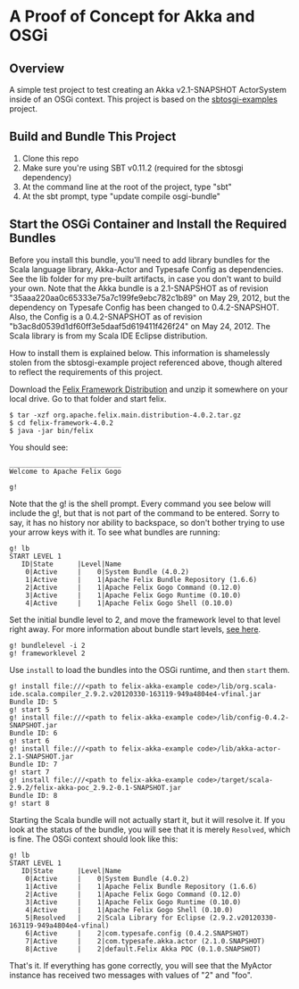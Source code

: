 # A Proof of Concept for Akka and OSGi

## Overview
A simple test project to test creating an Akka v2.1-SNAPSHOT ActorSystem inside of an OSGi context.  This project is based on the [sbtosgi-examples](https://github.com/oscarvarto/sbtosgi-examples) project.

## Build and Bundle This Project
1. Clone this repo
2. Make sure you're using SBT v0.11.2 (required for the sbtosgi dependency)
2. At the command line at the root of the project, type "sbt"
3. At the sbt prompt, type "update compile osgi-bundle"

## Start the OSGi Container and Install the Required Bundles

Before you install this bundle, you'll need to add library bundles for the Scala language library, Akka-Actor and Typesafe Config as dependencies.  See the lib folder for my pre-built artifacts, in case you don't want to build your own.  Note that the Akka bundle is a 2.1-SNAPSHOT as of revision "35aaa220aa0c65333e75a7c199fe9ebc782c1b89" on May 29, 2012, but the dependency on Typesafe Config has been changed to 0.4.2-SNAPSHOT.  Also, the Config is a 0.4.2-SNAPSHOT as of revision "b3ac8d0539d1df60ff3e5daaf5d619411f426f24" on May 24, 2012.  The Scala library is from my Scala IDE Eclipse distribution.

How to install them is explained below.  This information is shamelessly stolen from the sbtosgi-example project referenced above, though altered to reflect the requirements of this project.

Download the [Felix Framework Distribution](http://felix.apache.org/site/downloads.cgi) and unzip it somewhere on your local drive.  Go to that folder and start felix.
```
$ tar -xzf org.apache.felix.main.distribution-4.0.2.tar.gz
$ cd felix-framework-4.0.2
$ java -jar bin/felix
```
You should see:
```
____________________________
Welcome to Apache Felix Gogo

g!
```
Note that the g! is the shell prompt.  Every command you see below will include the g!, but that is not part of the command to be entered.  Sorry to say, it has no history nor ability to backspace, so don't bother trying to use your arrow keys with it.  To see what bundles are running:
```
g! lb
START LEVEL 1
   ID|State      |Level|Name
    0|Active     |    0|System Bundle (4.0.2)
    1|Active     |    1|Apache Felix Bundle Repository (1.6.6)
    2|Active     |    1|Apache Felix Gogo Command (0.12.0)
    3|Active     |    1|Apache Felix Gogo Runtime (0.10.0)
    4|Active     |    1|Apache Felix Gogo Shell (0.10.0)
```
Set the initial bundle level to 2, and move the framework level to that level right away.  For more information about bundle start levels, [see here](http://aaronz-sakai.blogspot.com/2009/05/osgi-system-and-bundle-start-levels.html).
```
g! bundlelevel -i 2
g! frameworklevel 2
```
Use `install` to load the bundles into the OSGi runtime, and then `start` them.
```
g! install file:///<path to felix-akka-example code>/lib/org.scala-ide.scala.compiler_2.9.2.v20120330-163119-949a4804e4-vfinal.jar
Bundle ID: 5
g! start 5
g! install file:///<path to felix-akka-example code>/lib/config-0.4.2-SNAPSHOT.jar
Bundle ID: 6
g! start 6
g! install file:///<path to felix-akka-example code>/lib/akka-actor-2.1-SNAPSHOT.jar
Bundle ID: 7
g! start 7
g! install file:///<path to felix-akka-example code>/target/scala-2.9.2/felix-akka-poc_2.9.2-0.1-SNAPSHOT.jar
Bundle ID: 8
g! start 8
```
Starting the Scala bundle will not actually start it, but it will resolve it.  If you look at the status of the bundle, you will see that it is merely `Resolved`, which is fine.  The OSGi context should look like this:
```
g! lb
START LEVEL 1
   ID|State      |Level|Name
    0|Active     |    0|System Bundle (4.0.2)
    1|Active     |    1|Apache Felix Bundle Repository (1.6.6)
    2|Active     |    1|Apache Felix Gogo Command (0.12.0)
    3|Active     |    1|Apache Felix Gogo Runtime (0.10.0)
    4|Active     |    1|Apache Felix Gogo Shell (0.10.0)
    5|Resolved   |    2|Scala Library for Eclipse (2.9.2.v20120330-163119-949a4804e4-vfinal)
    6|Active     |    2|com.typesafe.config (0.4.2.SNAPSHOT)
    7|Active     |    2|com.typesafe.akka.actor (2.1.0.SNAPSHOT)
    8|Active     |    2|default.Felix Akka POC (0.1.0.SNAPSHOT)
```
That's it.  If everything has gone correctly, you will see that the MyActor instance has received two messages with values of "2" and "foo".